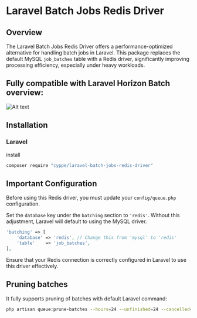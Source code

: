 # Laravel Batch Jobs Redis Driver

## Overview

The Laravel Batch Jobs Redis Driver offers a performance-optimized alternative for handling batch jobs in Laravel. This package replaces the default MySQL `job_batches` table with a Redis driver, significantly improving processing efficiency, especially under heavy workloads.

## Fully compatible with Laravel Horizon Batch overview:

![Alt text](https://private-user-images.githubusercontent.com/591720/297328799-98793411-f79f-4a0e-9fa3-e5e463d25f12.png?jwt=eyJhbGciOiJIUzI1NiIsInR5cCI6IkpXVCJ9.eyJpc3MiOiJnaXRodWIuY29tIiwiYXVkIjoicmF3LmdpdGh1YnVzZXJjb250ZW50LmNvbSIsImtleSI6ImtleTUiLCJleHAiOjE3MDU3NTk2NzUsIm5iZiI6MTcwNTc1OTM3NSwicGF0aCI6Ii81OTE3MjAvMjk3MzI4Nzk5LTk4NzkzNDExLWY3OWYtNGEwZS05ZmEzLWU1ZTQ2M2QyNWYxMi5wbmc_WC1BbXotQWxnb3JpdGhtPUFXUzQtSE1BQy1TSEEyNTYmWC1BbXotQ3JlZGVudGlhbD1BS0lBVkNPRFlMU0E1M1BRSzRaQSUyRjIwMjQwMTIwJTJGdXMtZWFzdC0xJTJGczMlMkZhd3M0X3JlcXVlc3QmWC1BbXotRGF0ZT0yMDI0MDEyMFQxNDAyNTVaJlgtQW16LUV4cGlyZXM9MzAwJlgtQW16LVNpZ25hdHVyZT1kNTQ5NzkwY2M4ZTkyMmRjZTY0MTIxNDc4ZTI0NjM0ZDU0YjA2ODQwNGE3ZjUzYjI5NTgyZWY3NDE3Mzk2MjdiJlgtQW16LVNpZ25lZEhlYWRlcnM9aG9zdCZhY3Rvcl9pZD0wJmtleV9pZD0wJnJlcG9faWQ9MCJ9.pU9hiGWQ9RquRpaC9kKe2s3grOb7pBjIAX5bb1wuYis "Laravel Horizon with this redis driver")


## Installation

### Laravel

install

~~~bash
composer require "cyppe/laravel-batch-jobs-redis-driver"
~~~

## Important Configuration

Before using this Redis driver, you must update your `config/queue.php` configuration.

Set the `database` key under the `batching` section to `'redis'`. Without this adjustment, Laravel will default to using the MySQL driver.

~~~php
'batching' => [
    'database' => 'redis', // Change this from 'mysql' to 'redis'
    'table'    => 'job_batches',
],
~~~

Ensure that your Redis connection is correctly configured in Laravel to use this driver effectively.

## Pruning batches

It fully supports pruning of batches with default Laravel command:

~~~bash 
php artisan queue:prune-batches --hours=24 --unfinished=24 --cancelled=24
~~~